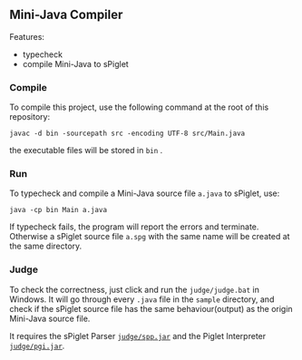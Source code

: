## Mini-Java Compiler

Features:
- typecheck 
- compile Mini-Java to sPiglet

### Compile

To compile this project, use the following command at the root of this repository:

    javac -d bin -sourcepath src -encoding UTF-8 src/Main.java

the executable files will be stored in `bin` .

### Run

To typecheck and compile a Mini-Java source file `a.java` to sPiglet, use:

    java -cp bin Main a.java

If typecheck fails, the program will report the errors and terminate. Otherwise a sPiglet source file `a.spg` with the same name will be created at the same directory.

### Judge

To check the correctness, just click and run the `judge/judge.bat` in Windows. It will go through every `.java` file in the `sample` directory, and check if the sPiglet source file has the same behaviour(output) as the origin Mini-Java source file.

It requires the sPiglet Parser [`judge/spp.jar`](http://compilers.cs.ucla.edu/cs132/software/spp.jar) and the Piglet Interpreter [`judge/pgi.jar`](http://compilers.cs.ucla.edu/cs132/software/pgi.jar).